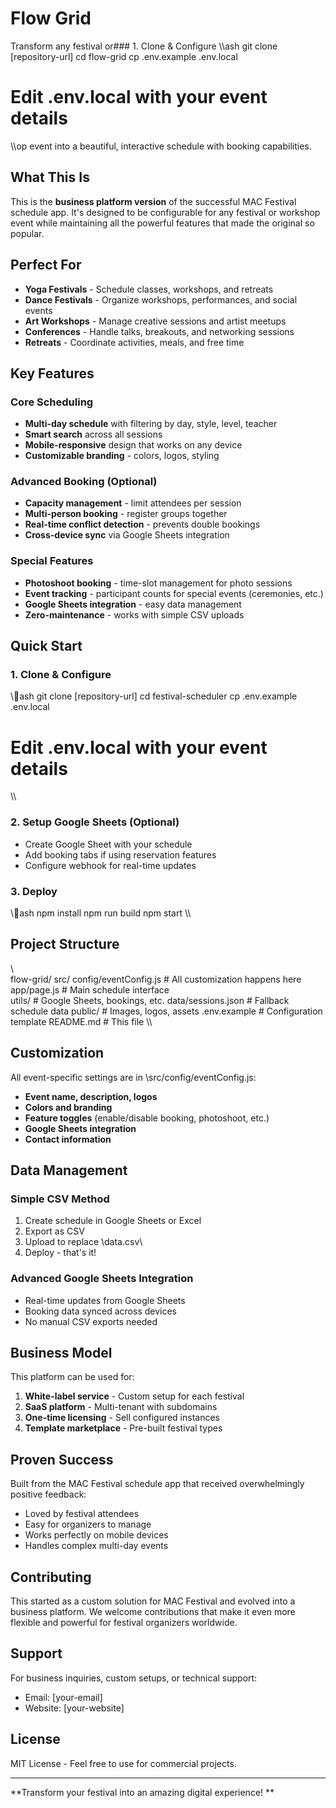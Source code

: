 ﻿# Flow Grid

Transform any festival or### 1. Clone & Configure
\\\ash
git clone [repository-url]
cd flow-grid
cp .env.example .env.local
# Edit .env.local with your event details
\\\op event into a beautiful, interactive schedule with booking capabilities.

## What This Is

This is the **business platform version** of the successful MAC Festival schedule app. It's designed to be configurable for any festival or workshop event while maintaining all the powerful features that made the original so popular.

##  Perfect For

- **Yoga Festivals** - Schedule classes, workshops, and retreats
- **Dance Festivals** - Organize workshops, performances, and social events  
- **Art Workshops** - Manage creative sessions and artist meetups
- **Conferences** - Handle talks, breakouts, and networking sessions
- **Retreats** - Coordinate activities, meals, and free time

##  Key Features

### Core Scheduling
-  **Multi-day schedule** with filtering by day, style, level, teacher
-  **Smart search** across all sessions
-  **Mobile-responsive** design that works on any device
-  **Customizable branding** - colors, logos, styling

### Advanced Booking (Optional)
-  **Capacity management** - limit attendees per session
-  **Multi-person booking** - register groups together
-  **Real-time conflict detection** - prevents double bookings
-  **Cross-device sync** via Google Sheets integration

### Special Features  
-  **Photoshoot booking** - time-slot management for photo sessions
-  **Event tracking** - participant counts for special events (ceremonies, etc.)
-  **Google Sheets integration** - easy data management
-  **Zero-maintenance** - works with simple CSV uploads

##  Quick Start

### 1. Clone & Configure
\\\ash
git clone [repository-url]
cd festival-scheduler
cp .env.example .env.local
# Edit .env.local with your event details
\\\

### 2. Setup Google Sheets (Optional)
- Create Google Sheet with your schedule
- Add booking tabs if using reservation features
- Configure webhook for real-time updates

### 3. Deploy
\\\ash
npm install
npm run build
npm start
\\\

##  Project Structure

\\\
flow-grid/
 src/
    config/eventConfig.js    # All customization happens here
    app/page.js             # Main schedule interface  
    utils/                  # Google Sheets, bookings, etc.
    data/sessions.json      # Fallback schedule data
 public/                     # Images, logos, assets
 .env.example               # Configuration template
 README.md                  # This file
\\\

##  Customization

All event-specific settings are in \src/config/eventConfig.js\:

- **Event name, description, logos**
- **Colors and branding** 
- **Feature toggles** (enable/disable booking, photoshoot, etc.)
- **Google Sheets integration**
- **Contact information**

##  Data Management

### Simple CSV Method
1. Create schedule in Google Sheets or Excel
2. Export as CSV  
3. Upload to replace \data.csv\
4. Deploy - that's it!

### Advanced Google Sheets Integration
- Real-time updates from Google Sheets
- Booking data synced across devices
- No manual CSV exports needed

##  Business Model

This platform can be used for:

1. **White-label service** - Custom setup for each festival
2. **SaaS platform** - Multi-tenant with subdomains  
3. **One-time licensing** - Sell configured instances
4. **Template marketplace** - Pre-built festival types

##  Proven Success

Built from the MAC Festival schedule app that received overwhelmingly positive feedback:
- Loved by festival attendees
- Easy for organizers to manage
- Works perfectly on mobile devices
- Handles complex multi-day events

##  Contributing

This started as a custom solution for MAC Festival and evolved into a business platform. We welcome contributions that make it even more flexible and powerful for festival organizers worldwide.

##  Support

For business inquiries, custom setups, or technical support:
- Email: [your-email]
- Website: [your-website]

##  License

MIT License - Feel free to use for commercial projects.

---

**Transform your festival into an amazing digital experience! **
